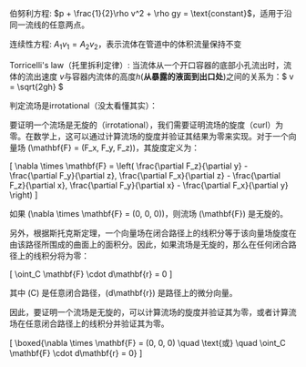 伯努利方程:  $p + \frac{1}{2}\rho v^2 + \rho gy = \text{constant}$，适用于沿同一流线的任意两点。

连续性方程:  $A_1v_1 = A_2v_2$，表示流体在管道中的体积流量保持不变

Torricelli's law（托里拆利定律）: 当流体从一个开口容器的底部小孔流出时，流体的流出速度 $v$与容器内流体的高度$h$(**从暴露的液面到出口处**)之间的关系为：$ v = \sqrt{2gh} $


判定流场是irrotational（没太看懂其实）：

要证明一个流场是无旋的（irrotational），我们需要证明流场的旋度（curl）为零。在数学上，这可以通过计算流场的旋度并验证其结果为零来实现。对于一个向量场 \(\mathbf{F} = (F_x, F_y, F_z)\)，其旋度定义为：

\[
\nabla \times \mathbf{F} = \left( \frac{\partial F_z}{\partial y} - \frac{\partial F_y}{\partial z}, \frac{\partial F_x}{\partial z} - \frac{\partial F_z}{\partial x}, \frac{\partial F_y}{\partial x} - \frac{\partial F_x}{\partial y} \right)
\]

如果 \(\nabla \times \mathbf{F} = (0, 0, 0)\)，则流场 \(\mathbf{F}\) 是无旋的。

另外，根据斯托克斯定理，一个向量场在闭合路径上的线积分等于该向量场旋度在由该路径所围成的曲面上的面积分。因此，如果流场是无旋的，那么在任何闭合路径上的线积分将为零：

\[
\oint_C \mathbf{F} \cdot d\mathbf{r} = 0
\]

其中 \(C\) 是任意闭合路径，\(d\mathbf{r}\) 是路径上的微分向量。

因此，要证明一个流场是无旋的，可以计算流场的旋度并验证其为零，或者计算流场在任意闭合路径上的线积分并验证其为零。

\[
\boxed{\nabla \times \mathbf{F} = (0, 0, 0) \quad \text{或} \quad \oint_C \mathbf{F} \cdot d\mathbf{r} = 0}
\]